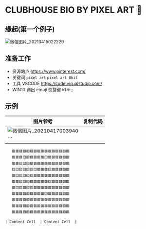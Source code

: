 # CLUBHOUSE BIO BY PIXEL ART :wave:

## 缘起(第一个例子)

![微信图片_20210415022229](https://user-images.githubusercontent.com/81325606/115052348-6ce25f00-9f10-11eb-85f3-738184c5ff78.png)

## 准备工作

* 资源站点 https://www.pinterest.com/
* 关键词 `pixel art` `pixel art 8bit`
* 工具 VSCODE https://code.visualstudio.com/
* WIN10 调出 emoji 快捷键  `WIN+;`

## 示例

| 图片参考  | 复制代码 |
| --- | --- |
| ![微信图片_20210417003940](https://user-images.githubusercontent.com/81325606/115056472-7cb07200-9f15-11eb-9da3-4c6bd85636c6.png)
  | ```
       🟥🟥🟥🟥🟥🟥🟥🟥🟥🟥🟥🟥🟥🟥🟥🟥
       🟥🟥🟥🟨🟥🟥🟥🟥🟥🟨🟥🟥🟥🟥🟥🟥
       🟥🟥🟨🟨🟨🟥🟥🟥🟥🟥🟥🟥🟥🟥🟥🟥
       🟨🟨🟨🟨🟨🟨🟨🟥🟥🟥🟨🟥🟥🟥🟥🟥
       🟥🟨🟨🟨🟨🟨🟥🟥🟥🟥🟥🟥🟥🟥🟥🟥
       🟥🟥🟨🟨🟨🟥🟥🟥🟥🟥🟨🟥🟥🟥🟥🟥
       🟥🟨🟨🟥🟨🟨🟥🟥🟥🟥🟥🟥🟥🟥🟥🟥
       🟥🟥🟥🟥🟥🟥🟥🟥🟥🟨🟥🟥🟥🟥🟥🟥
       🟥🟥🟥🟥🟥🟥🟥🟥🟥🟥🟥🟥🟥🟥🟥🟥
       🟥🟥🟥🟥🟥🟥🟥🟥🟥🟥🟥🟥🟥🟥🟥🟥
       🟥🟥🟥🟥🟥🟥🟥🟥🟥🟥🟥🟥🟥🟥🟥🟥
```  |
| Content Cell  | Content Cell  |

